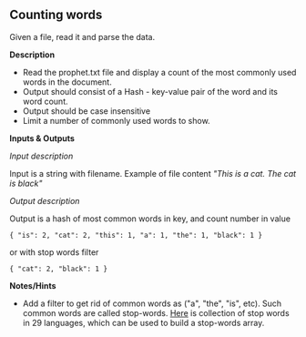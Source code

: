 ## Counting words

Given a file, read it and parse the data.

 **Description**

 * Read the prophet.txt file and display a count of the most commonly used words in the document.
 * Output should consist of a Hash - key-value pair of the word and its word count.
 * Output should be case insensitive
 * Limit a number of commonly used words to show.

**Inputs & Outputs**

*Input description*

Input is a string with filename. Example of file content
*"This is a cat. The cat is black"*

*Output description*

Output is a hash of most common words in key, and count number in value

 `
 { "is": 2, "cat": 2, "this": 1, "a": 1, "the": 1, "black": 1 }
 `

or with stop words filter

 `
 { "cat": 2, "black": 1 }
 `

**Notes/Hints**

* Add a filter to get rid of common words as ("a", "the", "is", etc). Such common words are called stop-words. [Here](https://code.google.com/archive/p/stop-words) is collection of stop words in 29 languages, which can be used to build a stop-words array.